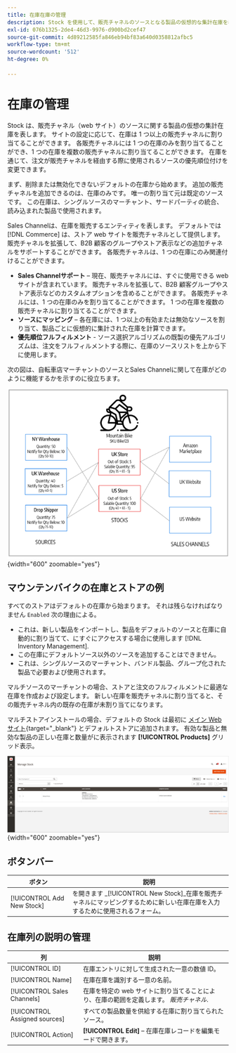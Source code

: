```yaml
---
title: 在庫在庫の管理
description: Stock を使用して、販売チャネルのソースとなる製品の仮想的な集計在庫を表す方法について説明します。
exl-id: 076b1325-2de4-46d3-9976-d900bd2cef47
source-git-commit: 4d89212585fa846eb94bf83a640d0358812afbc5
workflow-type: tm+mt
source-wordcount: '512'
ht-degree: 0%

---
```


# 在庫の管理

Stock は、販売チャネル（web サイト）のソースに関する製品の仮想の集計在庫を表します。 サイトの設定に応じて、在庫は 1 つ以上の販売チャネルに割り当てることができます。 各販売チャネルには 1 つの在庫のみを割り当てることができ、1 つの在庫を複数の販売チャネルに割り当てることができます。 在庫を通じて、注文が販売チャネルを経由する際に使用されるソースの優先順位付けを変更できます。

まず、削除または無効化できないデフォルトの在庫から始めます。 追加の販売チャネルを追加できるのは、在庫のみです。 唯一の割り当て元は既定のソースです。 この在庫は、シングルソースのマーチャント、サードパーティの統合、読み込まれた製品で使用されます。

Sales Channelは、在庫を販売するエンティティを表します。 デフォルトでは [!DNL Commerce] は、ストア web サイトを販売チャネルとして提供します。 販売チャネルを拡張して、B2B 顧客のグループやストア表示などの追加チャネルをサポートすることができます。 各販売チャネルは、1 つの在庫にのみ関連付けることができます。

- **Sales Channelサポート**  – 現在、販売チャネルには、すぐに使用できる web サイトが含まれています。 販売チャネルを拡張して、B2B 顧客グループやストア表示などのカスタムオプションを含めることができます。 各販売チャネルには、1 つの在庫のみを割り当てることができます。 1 つの在庫を複数の販売チャネルに割り当てることができます。
- **ソースにマッピング**  – 各在庫には、1 つ以上の有効または無効なソースを割り当て、製品ごとに仮想的に集計された在庫を計算できます。
- **優先順位フルフィルメント** - ソース選択アルゴリズムの既製の優先アルゴリズムは、注文をフルフィルメントする際に、在庫のソースリストを上から下に使用します。

次の図は、自転車店マーチャントのソースとSales Channelに関して在庫がどのように機能するかを示すのに役立ちます。

![店舗の在庫の例を示す図](assets/diagram-stock.png){width="600" zoomable="yes"}

## マウンテンバイクの在庫とストアの例

すべてのストアはデフォルトの在庫から始まります。 それは残らなければなりません `Enabled` 次の理由による。

- これは、新しい製品をインポートし、製品をデフォルトのソースと在庫に自動的に割り当てて、にすぐにアクセスする場合に使用します [!DNL Inventory Management].
- この在庫にデフォルトソース以外のソースを追加することはできません。
- これは、シングルソースのマーチャント、バンドル製品、グループ化された製品で必要および使用されます。

マルチソースのマーチャントの場合、ストアと注文のフルフィルメントに最適な在庫を作成および設定します。 新しい在庫を販売チャネルに割り当てると、その販売チャネル内の既存の在庫が未割り当てになります。

マルチストアインストールの場合、デフォルトの Stock は最初に [メイン Web サイト](../stores-purchase/stores.md#add-websites){target="_blank"} とデフォルトストアに追加されます。 有効な製品と無効な製品の正しい在庫と数量がに表示されます **[!UICONTROL Products]** グリッド表示。

![在庫の管理](assets/inventory-stock.png){width="600" zoomable="yes"}

## ボタンバー

| ボタン | 説明 |
|--|--|
| [!UICONTROL Add New Stock] | を開きます _[!UICONTROL New Stock]_在庫を販売チャネルにマッピングするために新しい在庫在庫を入力するために使用されるフォーム。 |

## 在庫列の説明の管理

| 列 | 説明 |
|--|--|
| [!UICONTROL ID] | 在庫エントリに対して生成された一意の数値 ID。 |
| [!UICONTROL Name] | 在庫在庫を識別する一意の名前。 |
| [!UICONTROL Sales Channels] | 在庫を特定の web サイトに割り当てることにより、在庫の範囲を定義します。 _販売チャネル_. |
| [!UICONTROL Assigned sources] | すべての製品数量を供給する在庫に割り当てられたソース。 |
| [!UICONTROL Action] | **[!UICONTROL Edit]**  – 在庫在庫レコードを編集モードで開きます。 |
